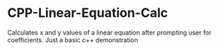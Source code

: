 # CPP-Linear-Equation-Calc
Calculates x and y values of a linear equation after prompting user for coefficients. Just a basic c++ demonstration
